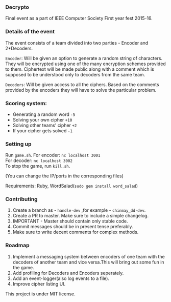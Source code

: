 ### Decrypto
Final event as a part of IEEE Computer Society First year fest 2015-16.

### Details of the event
The event consists of a team divided into two parties - Encoder and 2*Decoders.

`Encoder`: 
Will be given an option to generate a random string of characters. They will be encrypted using one of the many encryption schemes provided to them. Ciphertext will be made public along with a comment which is supposed to be understood only to decoders from the same team.

`Decoders`:
Will be given access to all the ciphers. Based on the comments provided by the encoders they will have to solve the particular problem.

### Scoring system:

* Generating a random word  `-5`<br>
* Solving your own cipher    `+10`<br>
* Solving other teams' cipher `+2`<br>
* If your cipher gets solved  `-1`<br>

### Setting up
Run `game.sh`.
For encoder: `nc localhost 3001`<br>
For decoder: `nc localhost 3002`<br>
To stop the game, run `kill.sh`.

(You can change the IP/ports in the corresponding files)

Requirements: Ruby, WordSalad(`sudo gem install word_salad`)

### Contributing
1. Create a branch as - `handle-dev` ,for example - `chinmay_dd-dev`.
2. Create a PR to master. Make sure to include a simple changelog.
3. IMPORTANT - Master should contain only stable code.
4. Commit messages should be in present tense preferably.
5. Make sure to write decent comments for complex methods.

### Roadmap
1. Implement a messaging system between encoders of one team with the decoders of another team and vice versa.This will bring out some fun in the game.
2. Add profiling for Decoders and Encoders seperately.
3. Add an event-logger(also log events to a file).
4. Improve cipher listing UI.

This project is under MIT license.
